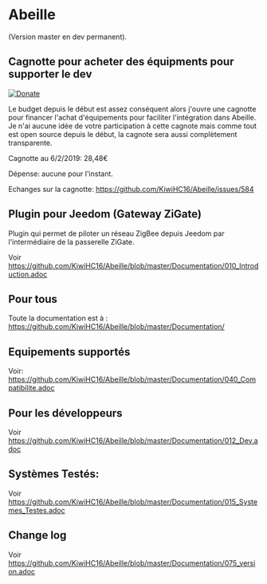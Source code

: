 # Abeille

(Version master en dev permanent).

## Cagnotte pour acheter des équipments pour supporter le dev

[![Donate](https://img.shields.io/badge/Donate-PayPal-green.svg)](https://paypal.me/KiwiHC16)

Le budget depuis le début est assez conséquent alors j'ouvre une cagnotte pour financer l'achat d'équipements pour faciliter l'intégration dans Abeille.
Je n'ai aucune idée de votre participation à cette cagnote mais comme tout est open source depuis le début, la cagnote sera aussi complètement transparente.

Cagnotte au 6/2/2019: 28,48€

Dépense: aucune pour l'instant.

Echanges sur la cagnotte: https://github.com/KiwiHC16/Abeille/issues/584

## Plugin pour Jeedom (Gateway ZiGate)

Plugin qui permet de piloter un réseau ZigBee depuis Jeedom par l'intermédiaire de la passerelle ZiGate.

Voir https://github.com/KiwiHC16/Abeille/blob/master/Documentation/010_Introduction.adoc

## Pour tous

Toute la documentation est à : https://github.com/KiwiHC16/Abeille/blob/master/Documentation/

## Equipements supportés

Voir: https://github.com/KiwiHC16/Abeille/blob/master/Documentation/040_Compatibilite.adoc

## Pour les développeurs

Voir https://github.com/KiwiHC16/Abeille/blob/master/Documentation/012_Dev.adoc

## Systèmes Testés:

Voir https://github.com/KiwiHC16/Abeille/blob/master/Documentation/015_Systemes_Testes.adoc

## Change log

Voir https://github.com/KiwiHC16/Abeille/blob/master/Documentation/075_version.adoc

